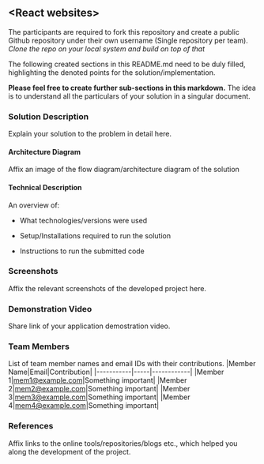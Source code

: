 ## <Avinash> \<React websites>

The participants are required to fork this repository and create a public Github repository under their own username (Single repository per team). *Clone the repo on your local system and build on top of that*

The following created sections in this README.md need to be duly filled, highlighting the denoted points for the solution/implementation. 

**Please feel free to create further sub-sections in this markdown.** The idea is to understand all the particulars of your solution in a singular document.

### Solution Description

Explain your solution to the problem in detail here.

#### Architecture Diagram

Affix an image of the flow diagram/architecture diagram of the solution

#### Technical Description

An overview of:
* What technologies/versions were used

* Setup/Installations required to run the solution

* Instructions to run the submitted code

### Screenshots
Affix the relevant screenshots of the developed project here.

### Demonstration Video 
Share link of your application demostration video. 

### Team Members
List of team member names and email IDs with their contributions.
|Member Name|Email|Contribution|
|-----------|-----|------------|
|Member 1|mem1@example.com|Something important|
|Member 2|mem2@example.com|Something important|
|Member 3|mem3@example.com|Something important|
|Member 4|mem4@example.com|Something important|

### References
Affix links to the online tools/repositories/blogs etc., which helped you along the development of the project.
